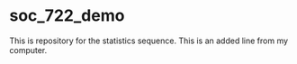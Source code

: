 # soc_722_demo
This is repository for the statistics sequence.
This is an added line from my computer. 